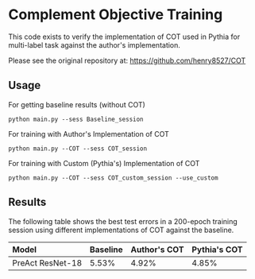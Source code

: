 # Complement Objective Training

This code exists to verify the implementation of COT used in Pythia for multi-label task against the author's implementation.  

Please see the original repository at: https://github.com/henry8527/COT

## Usage
For getting baseline results (without COT)
	
	python main.py --sess Baseline_session
	
For training with Author's Implementation of COT

	python main.py --COT --sess COT_session

For training with Custom (Pythia's) Implementation of COT

	python main.py --COT --sess COT_custom_session --use_custom

## Results

The following table shows the best test errors in a 200-epoch training session using different implementations of COT against the baseline. 

| Model              | Baseline  | Author's COT | Pythia's COT
|:-------------------|:---------------------|:---------------------|:---------------------|
| PreAct ResNet-18                |               5.53%  |              4.92%  |        4.85%
